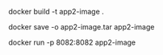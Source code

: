 <!-- to build docker image -->

docker build -t app2-image .

<!-- to convert docker image into tar -->

docker save -o app2-image.tar app2-image

<!-- to run in pc -->

docker run -p 8082:8082 app2-image

